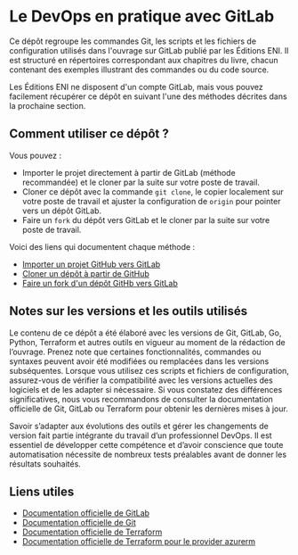 # Le DevOps en pratique avec GitLab

Ce dépôt regroupe les commandes Git, les scripts et les fichiers de configuration utilisés dans l'ouvrage sur GitLab publié par les Éditions ENI. Il est structuré en répertoires correspondant aux chapitres du livre, chacun contenant des exemples illustrant des commandes ou du code source.

Les Éditions ENI ne disposent d'un compte GitLab, mais vous pouvez facilement récupérer ce dépôt en suivant l'une des méthodes décrites dans la prochaine section.

## Comment utiliser ce dépôt ?

Vous pouvez :

- Importer le projet directement à partir de GitLab (méthode recommandée) et le cloner par la suite sur votre poste de travail.
- Cloner ce dépôt avec la commande `git clone`, le copier localement sur votre poste de travail et ajuster la configuration de `origin` pour pointer vers un dépôt GitLab.
- Faire un `fork` du dépôt vers GitLab et le cloner par la suite sur votre poste de travail.

Voici des liens qui documentent chaque méthode :

- [Importer un projet GitHub vers GitLab](https://docs.gitlab.com/user/project/import/github/)
- [Cloner un dépôt à partir de GitHub](https://docs.github.com/en/repositories/creating-and-managing-repositories/cloning-a-repository)
- [Faire un fork d'un dépôt GitHb vers GitLab](https://www.geeksforgeeks.org/forking-git-repository-from-github-to-gitlab/)

## Notes sur les versions et les outils utilisés

Le contenu de ce dépôt a été élaboré avec les versions de Git, GitLab, Go, Python, Terraform et autres outils en vigueur au moment de la rédaction de l’ouvrage. Prenez note que certaines fonctionnalités, commandes ou syntaxes peuvent avoir été modifiées ou remplacées dans les versions subséquentes. Lorsque vous utilisez ces scripts et fichiers de configuration, assurez-vous de vérifier la compatibilité avec les versions actuelles des logiciels et de les adapter si nécessaire. Si vous constatez des différences significatives, nous vous recommandons de consulter la documentation officielle de Git, GitLab ou Terraform pour obtenir les dernières mises à jour.

Savoir s’adapter aux évolutions des outils et gérer les changements de version fait partie intégrante du travail d’un professionnel DevOps. Il est essentiel de développer cette compétence et d’avoir conscience que toute automatisation nécessite de nombreux tests préalables avant de donner les résultats souhaités.

## Liens utiles

- [Documentation officielle de GitLab](https://docs.gitlab.com/)
- [Documentation officielle de Git](https://git-scm.com/doc)
- [Documentation officielle de Terraform](https://developer.hashicorp.com/terraform/docs)
- [Documentation officielle de Terraform pour le provider azurerm](https://registry.terraform.io/providers/hashicorp/azurerm/latest/docs)

